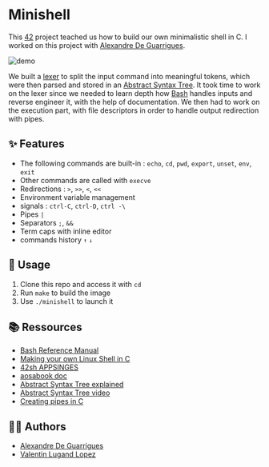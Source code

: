 # Minishell

This [42](https://42.fr/en/homepage/) project teached us how to build our own minimalistic shell in C. I worked on this project with [Alexandre De Guarrigues](https://github.com/Ade-garr).

![demo](demo.gif)

We built a [lexer](https://en.wikipedia.org/wiki/Lexical_analysis) to split the input command into meaningful tokens, which were then parsed and stored in an [Abstract Syntax Tree](https://en.wikipedia.org/wiki/Abstract_syntax_tree). It took time to work on the lexer since we needed to learn depth how [Bash](https://www.gnu.org/software/bash/) handles inputs and reverse engineer it, with the help of documentation. We then had to work on the execution part, with file descriptors in order to handle output redirection with pipes. 


## ✨ Features

- The following commands are built-in : `echo`, `cd`, `pwd`, `export`, `unset`, `env`, `exit`
- Other commands are called with `execve`
- Redirections : `>`, `>>`, `<`, `<<`
- Environment variable management
- signals  : `ctrl-C`, `ctrl-D`, `ctrl -\`
- Pipes `|`
- Separators `;`, `&&`
- Term caps with inline editor
- commands history `↑` `↓`


## 🧭 Usage

1. Clone this repo and access it with `cd`
2. Run `make` to build the image
3. Use `./minishell` to launch it


## 📚 Ressources

- [Bash Reference Manual](https://www.gnu.org/savannah-checkouts/gnu/bash/manual/bash.html)
- [Making your own Linux Shell in C](https://www.geeksforgeeks.org/making-linux-shell-c/)
- [42sh APPSINGES](https://files.gogaz.org/42sh-appsinges.html)
- [aosabook doc](https://www.aosabook.org/en/bash.html)
- [Abstract Syntax Tree explained](https://ruslanspivak.com/lsbasi-part7/)
- [Abstract Syntax Tree video](https://www.youtube.com/watch?v=r14Vtwi2k7s)
- [Creating pipes in C](https://tldp.org/LDP/lpg/node11.html)

## 👨‍💻 Authors
 
 - [Alexandre De Guarrigues](https://github.com/Ade-garr)
 - [Valentin Lugand Lopez](https://github.com/valentinllpz)